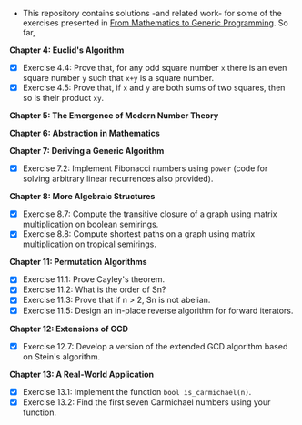 * This repository contains solutions -and related work- for some of the exercises presented in [From Mathematics to Generic Programming](http://www.amazon.com/Mathematics-Generic-Programming-Alexander-Stepanov/dp/0321942043). So far,


**Chapter 4: Euclid's Algorithm**
  - [X] Exercise 4.4: Prove that, for any odd square number `x` there is an even square number `y` such that `x+y` is a square number.
  - [X] Exercise 4.5: Prove that, if `x` and `y` are both sums of two squares, then so is their product `xy`.

**Chapter 5: The Emergence of Modern Number Theory**

**Chapter 6: Abstraction in Mathematics**

**Chapter 7: Deriving a Generic Algorithm**
  - [X] Exercise 7.2: Implement Fibonacci numbers using `power` (code for solving arbitrary linear recurrences also provided).

**Chapter 8: More Algebraic Structures**
  - [X] Exercise 8.7: Compute the transitive closure of a graph using matrix multiplication on boolean semirings.
  - [X] Exercise 8.8: Compute shortest paths on a graph using matrix multiplication on tropical semirings.

**Chapter 11: Permutation Algorithms**
  - [X] Exercise 11.1: Prove Cayley's theorem.
  - [X] Exercise 11.2: What is the order of Sn?
  - [X] Exercise 11.3: Prove that if n > 2, Sn is not abelian.
  - [X] Exercise 11.5: Design an in-place reverse algorithm for forward iterators.

**Chapter 12: Extensions of GCD**
  - [X] Exercise 12.7: Develop a version of the extended GCD algorithm based on Stein's algorithm.

**Chapter 13: A Real-World Application**
  - [X] Exercise 13.1: Implement the function `bool is_carmichael(n)`.
  - [X] Exercise 13.2: Find the first seven Carmichael numbers using your function.
